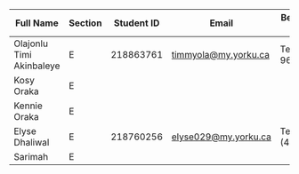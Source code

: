 | Full Name            		| Section | Student ID | Email       | Best Way to Contact | Discord Username     |
|-------------------------------|---------|------------|-------------|----------------------|-----------------------|
| Olajonlu Timi Akinbaleye 	| E       |  218863761          |    timmyola@my.yorku.ca         |   Text (905-965-6789)                   |           Timi.d1            |
| Kosy Oraka            	| E       |            |             |                      |                       |
| Kennie Oraka          	| E       |            |             |                      |                       |
| Elyse Dhaliwal       	 	| E       |218760256   | elyse029@my.yorku.ca | Text (437)-0470 |  elyse.dhaliwal |
| Sarimah              		| E       |            |             |                      |                       |